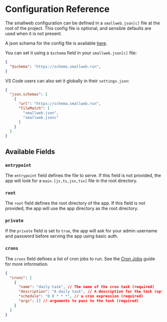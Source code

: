 # Configuration Reference

The smallweb configuration can be defined in a `smallweb.json[c]` file at the root of the project. This config file is optional, and sensible defaults are used when it is not present.

A json schema for the config file is available [here](https://schema.smallweb.run).

You can set it using a `$schema` field in your `smallweb.json[c]` file:

```json
{
  "$schema": "https://schema.smallweb.run",
}
```

VS Code users can also set it globally in their `settings.json`:

```json
{
  "json.schemas": [
    {
      "url": "https://schema.smallweb.run",
      "fileMatch": [
        "smallweb.json",
        "smallweb.jsonc"
      ]
    }
  ]
}
```

## Available Fields

### `entrypoint`

The `entrypoint` field defines the file to serve. If this field is not provided, the app will look for a `main.[js,ts,jsx,tsx]` file in the root directory.

### `root`

The `root` field defines the root directory of the app. If this field is not provided, the app will use the app directory as the root directory.

### `private`

If the `private` field is set to `true`, the app will ask for your admin username and password before serving the app using basic auth.

### `crons`

The `crons` field defines a list of cron jobs to run. See the [Cron Jobs](../guides/cron.md) guide for more information.

```json
{
  "crons": [
    {
      "name": "daily-task", // The name of the cron task (required)
      "description": "A daily task", // A description for the task (optional)
      "schedule": "0 0 * * *", // a cron expression (required)
      "args": [] // arguments to pass to the task (required)
    }
  ]
}
```
